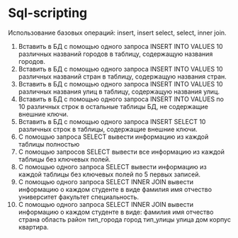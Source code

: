 # Sql-scripting
Использование базовых операций: insert, insert select, select, inner join.
1. Вставить в БД с помощью одного запроса INSERT INTO VALUES 10 различных названий городов в таблицу, содержащую названия городов.
2. Вставить в БД с помощью одного запроса INSERT INTO VALUES 10 различных названий стран в таблицу, содержащую названия стран.
3. Вставить в БД с помощью одного запроса INSERT INTO VALUES 10 различных названия улиц в таблицу, содержащую названия улиц.
4. Вставить в БД с помощью одного запроса INSERT INTO VALUES по 10 различных строк в остальные таблицы БД, не содержащие внешние ключи.
5. Вставить в БД с помощью одного запроса INSERT   SELECT 10 различных строк в таблицы, содержащие внешние ключи.
6. С помощью запроса SELECT вывести информацию из каждой таблицы полностью
7. С помощью запросов SELECT вывести все информацию из каждой таблицы без ключевых полей.
8. С помощью одного запроса SELECT вывести информацию из каждой таблицы без ключевых полей по 5 первых записей. 
9. С помощью одного запроса SELECT INNER JOIN вывести информацию о каждом студенте в виде фамилия имя отчество университет факультет специальность.
10. С помощью одного запроса SELECT INNER JOIN вывести информацию о каждом студенте в виде: фамилия имя отчество страна область район тип_города город тип_улицы улица дом корпус квартира.
